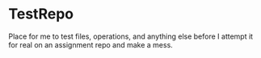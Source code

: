 # TestRepo
Place for me to test files, operations, and anything else before I attempt it for real on an assignment repo and make a mess.
